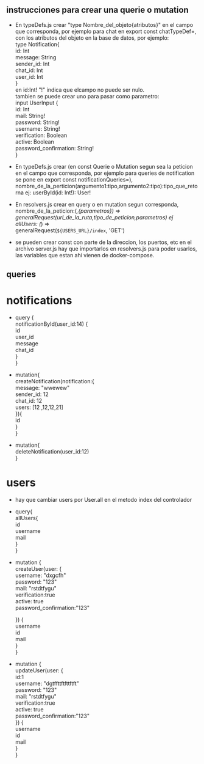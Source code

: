 ## instrucciones para crear una querie o mutation

+ En typeDefs.js crear "type Nombre_del_objeto{atributos}" en el campo que corresponda, por ejemplo para chat en export const chatTypeDef=, con los atributos del objeto en la base de datos, por ejemplo:  
type Notification{  
    id: Int  
    message: String  
    sender_id: Int  
    chat_id: Int  
    user_id: Int  
}  
en id:Int! "!" indica que elcampo no puede ser nulo.  
tambien se puede crear uno para pasar como parametro:  
input UserInput {  
    id: Int  
    mail: String!  
    password: String!  
    username: String!  
    verification: Boolean  
    active: Boolean  
    password_confirmation: String!  
}  
+ En typeDefs.js crear (en const Querie o Mutation segun sea la peticion en el campo que corresponda, por ejemplo para queries de notification se pone en export const notificationQueries=), nombre_de_la_perticion(argumento1:tipo,argumento2:tipo):tipo_que_retorna ej: userById(id: Int!): User!


+ En resolvers.js crear en query o en mutation segun corresponda, nombre_de_la_peticion:(_,{parametros}) => generalRequest(url_de_la_ruta,tipo_de_peticion,parametros) ej   
allUsers: (_) =>  
		generalRequest(`${USERS_URL}/index`, 'GET')  

+ se pueden crear const con parte de la direccion, los puertos, etc en el archivo server.js hay que importarlos en resolvers.js para poder usarlos, las variables que estan ahi vienen de docker-compose.


## queries

# notifications

* query {  
  notificationById(user_id:14) {  
    id 	  
    user_id  
    message  
    chat_id  
  }  
}  

* mutation{  
  createNotification(notification:{   
    message: "wwewew"  
    sender_id: 12  
    chat_id: 12  
    users: [12 ,12,12,21]  
  }){  
    id  
  }  
}  

* mutation{  
	deleteNotification(user_id:12)  
}  

# users

* hay que cambiar users por User.all en el metodo index del controlador  
* query{  
  allUsers{  
    id  
    username  
    mail  
  }  
}  

* mutation {  
  createUser(user: {  
    username: "dxgcfh"  
    password: "123"  
    mail: "rstdtfygu"  
    verification:true  
    active: true  
    password_confirmation:"123"  
      
  }) {  
    username  
    id   
    mail  
  }  
}  

* mutation {  
  updateUser(user: {  
    id:1  
    username: "dgtffttftfttftft"  
    password: "123"  
    mail: "rstdtfygu"  
    verification:true  
    active: true  
    password_confirmation:"123"  
  }) {  
    username  
    id   
    mail  
  }  
}  

